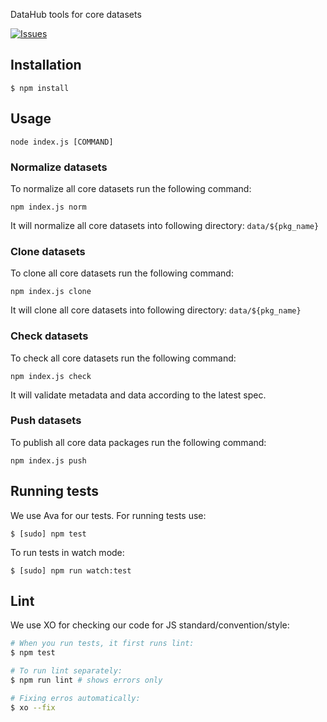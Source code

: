 DataHub tools for core datasets

[![Issues](https://img.shields.io/badge/issue-tracker-orange.svg)](https://github.com/datahq/core-datasets-tools/issues)



## Installation

``` 
$ npm install
```

## Usage

```
node index.js [COMMAND]
```

### Normalize datasets

To normalize all core datasets run the following command:

`npm index.js norm`

It will normalize all core datasets into following directory: `data/${pkg_name}`

### Clone datasets

To clone all core datasets run the following command:

`npm index.js clone`

It will clone all core datasets into following directory: `data/${pkg_name}`

### Check datasets

To check all core datasets run the following command:

`npm index.js check`

It will validate metadata and data according to the latest spec. 

### Push datasets

To publish all core data packages run the following command:

`npm index.js push`

## Running tests

We use Ava for our tests. For running tests use:

```
$ [sudo] npm test
```

To run tests in watch mode:

```
$ [sudo] npm run watch:test
```

## Lint

We use XO for checking our code for JS standard/convention/style:

```bash
# When you run tests, it first runs lint:
$ npm test

# To run lint separately:
$ npm run lint # shows errors only

# Fixing erros automatically:
$ xo --fix
```
